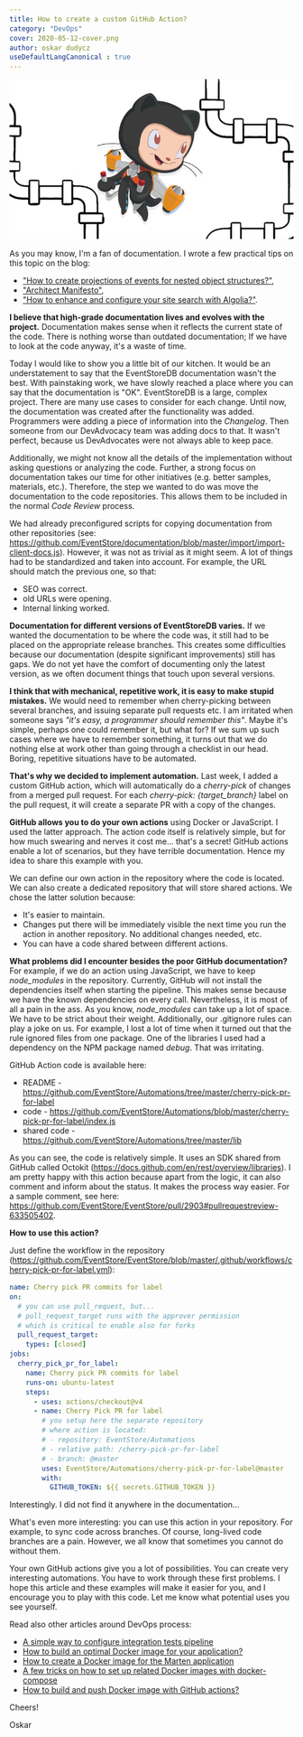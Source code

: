 ```yaml
---
title: How to create a custom GitHub Action?
category: "DevOps"
cover: 2020-05-12-cover.png
author: oskar dudycz
useDefaultLangCanonical : true
---
```


![cover](2020-05-12-cover.png)

As you may know, I'm a fan of documentation. I wrote a few practical tips on this topic on the blog:
- ["How to create projections of events for nested object structures?"](/pl/how_to_create_projections_of_events_for_nested_object_structures/),
- ["Architect Manifesto"](/pl/architect_manifesto/),
- ["How to enhance and configure your site search with Algolia?"](/pl/how_to_configure_algolia_for_your_site_search/).

**I believe that high-grade documentation lives and evolves with the project.** Documentation makes sense when it reflects the current state of the code. There is nothing worse than outdated documentation; If we have to look at the code anyway, it's a waste of time.

Today I would like to show you a little bit of our kitchen. It would be an understatement to say that the EventStoreDB documentation wasn't the best. With painstaking work, we have slowly reached a place where you can say that the documentation is "OK". EventStoreDB is a large, complex project. There are many use cases to consider for each change. Until now, the documentation was created after the functionality was added. Programmers were adding a piece of information into the _Changelog_. Then someone from our DevAdvocacy team was adding docs to that. It wasn't perfect, because us DevAdvocates were not always able to keep pace.

Additionally, we might not know all the details of the implementation without asking questions or analyzing the code. Further, a strong focus on documentation takes our time for other initiatives (e.g. better samples, materials, etc.). Therefore, the step we wanted to do was move the documentation to the code repositories. This allows them to be included in the normal _Code Review_ process.

We had already preconfigured scripts for copying documentation from other repositories (see: https://github.com/EventStore/documentation/blob/master/import/import-client-docs.js). However, it was not as trivial as it might seem. A lot of things had to be standardized and taken into account. For example, the URL should match the previous one, so that:
- SEO was correct.
- old URLs were opening.
- Internal linking worked.

**Documentation for different versions of EventStoreDB varies.** If we wanted the documentation to be where the code was, it still had to be placed on the appropriate release branches. This creates some difficulties because our documentation (despite significant improvements) still has gaps. We do not yet have the comfort of documenting only the latest version, as we often document things that touch upon several versions.

**I think that with mechanical, repetitive work, it is easy to make stupid mistakes.** We would need to remember when cherry-picking between several branches, and issuing separate pull requests etc. I am irritated when someone says _"it's easy, a programmer should remember this"_.  Maybe it's simple, perhaps one could remember it, but what for? If we sum up such cases where we have to remember something, it turns out that we do nothing else at work other than going through a checklist in our head. Boring, repetitive situations have to be automated.

**That's why we decided to implement automation.** Last week, I added a custom GitHub action, which will automatically do a _cherry-pick_ of changes from a merged pull request. For each *cherry-pick: {target_branch}* label on the pull request, it will create a separate PR with a copy of the changes.

**GitHub allows you to do your own actions** using Docker or JavaScript. I used the latter approach. The action code itself is relatively simple, but for how much swearing and nerves it cost me… that's a secret! GitHub actions enable a lot of scenarios, but they have terrible documentation. Hence my idea to share this example with you.

We can define our own action in the repository where the code is located. We can also create a dedicated repository that will store shared actions. We chose the latter solution because:
- It's easier to maintain.
- Changes put there will be immediately visible the next time you run the action in another repository. No additional changes needed, etc.
- You can have a code shared between different actions.

**What problems did I encounter besides the poor GitHub documentation?** For example, if we do an action using JavaScript, we have to keep *node_modules* in the repository. Currently, GitHub will not install the dependencies itself when starting the pipeline. This makes sense because we have the known dependencies on every call. Nevertheless, it is most of all a pain in the ass. As you know, *node_modules* can take up a lot of space. We have to be strict about their weight. Additionally, our .gitignore rules can play a joke on us. For example, I lost a lot of time when it turned out that the rule ignored files from one package. One of the libraries I used had a dependency on the NPM package named *debug*. That was irritating.

GitHub Action code is available here:
- README - https://github.com/EventStore/Automations/tree/master/cherry-pick-pr-for-label
- code - https://github.com/EventStore/Automations/blob/master/cherry-pick-pr-for-label/index.js
- shared code - https://github.com/EventStore/Automations/tree/master/lib

As you can see, the code is relatively simple. It uses an SDK shared from GitHub called Octokit (https://docs.github.com/en/rest/overview/libraries). I am pretty happy with this action because apart from the logic, it can also comment and inform about the status. It makes the process way easier. For a sample comment, see here: https://github.com/EventStore/EventStore/pull/2903#pullrequestreview-633505402.

**How to use this action?**

Just define the workflow in the repository (https://github.com/EventStore/EventStore/blob/master/.github/workflows/cherry-pick-pr-for-label.yml):

```yaml
name: Cherry pick PR commits for label
on:
  # you can use pull_request, but...
  # pull_request_target runs with the approver permission
  # which is critical to enable also for forks
  pull_request_target:
    types: [closed]
jobs:
  cherry_pick_pr_for_label:
    name: Cherry pick PR commits for label
    runs-on: ubuntu-latest
    steps:
      - uses: actions/checkout@v4
      - name: Cherry Pick PR for label
        # you setup here the separate repository
        # where action is located:
        # - repository: EventStore/Automations
        # - relative path: /cherry-pick-pr-for-label
        # - branch: @master
        uses: EventStore/Automations/cherry-pick-pr-for-label@master
        with:
          GITHUB_TOKEN: ${{ secrets.GITHUB_TOKEN }}
```

Interestingly. I did not find it anywhere in the documentation...

What's even more interesting: you can use this action in your repository. For example, to sync code across branches. Of course, long-lived code branches are a pain. However, we all know that  sometimes you cannot do without them.

Your own GitHub actions give you a lot of possibilities. You can create very interesting automations. You have to work through these first problems. I hope this article and these examples will make it easier for you, and I encourage you to play with this code. Let me know what potential uses you see yourself.

Read also other articles around DevOps process:
- [A simple way to configure integration tests pipeline](/pl/configure_ci_for_integration_tests/)
- [How to build an optimal Docker image for your application?](/pl/how_to_buid_an_optimal_docker_image_for_your_application/)
- [How to create a Docker image for the Marten application](/pl/marten_and_docker/)
- [A few tricks on how to set up related Docker images with docker-compose](/pl/tricks_on_how_to_set_up_related_docker_images/)
- [How to build and push Docker image with GitHub actions?](/pl/how_to_buid_and_push_docker_image_with_github_actions/)

Cheers!

Oskar